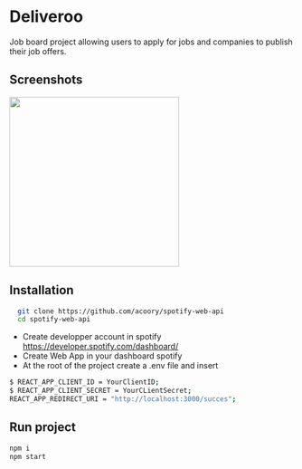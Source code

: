 # Deliveroo

Job board project allowing users to apply for jobs and companies to publish their job offers.

## Screenshots

<img src="https://i.ibb.co/zJJndBc/ezgif-com-gif-maker.gif" width="300"/>

## Installation

```bash
  git clone https://github.com/acoory/spotify-web-api
  cd spotify-web-api
```

- Create developper account in spotify https://developer.spotify.com/dashboard/
- Create Web App in your dashboard spotify
- At the root of the project create a .env file and insert

```bash
$ REACT_APP_CLIENT_ID = YourClientID;
$ REACT_APP_CLIENT_SECRET = YourCLientSecret;
REACT_APP_REDIRECT_URI = "http://localhost:3000/succes";
```

## Run project

```bash
npm i
npm start
```
